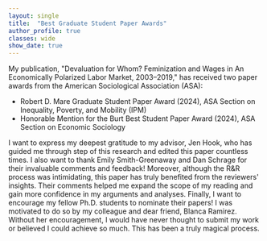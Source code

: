 ```yaml
---
layout: single
title:  "Best Graduate Student Paper Awards"
author_profile: true
classes: wide
show_date: true
---
```

<!-- <p class="page__meta"> <i class="fas fa-calendar-alt" aria-hidden="true"></i> {{ page.date | date: "%B %d, %Y" }}</p> -->
My publication, "Devaluation for Whom? Feminization and Wages in An Economically Polarized Labor Market, 2003–2019," has received two paper awards from the American Sociological Association (ASA): 
- Robert D. Mare Graduate Student Paper Award (2024), ASA Section on Inequality, Poverty, and Mobility (IPM)
- Honorable Mention for the Burt Best Student Paper Award (2024), ASA Section on Economic Sociology
<p>
I want to express my deepest gratitude to my advisor, Jen Hook, who has guided me through  step of this research and edited this paper countless times. I also want to thank Emily Smith-Greenaway and Dan Schrage for their invaluable comments and feedback! Moreover, although the R&R process was intimidating, this paper has truly benefited from the reviewers' insights. Their comments helped me expand the scope of my reading and gain more confidence in my arguments and analyses. 
Finally, I want to encourage my fellow Ph.D. students to nominate their papers! I was motivated to do so by my colleague and dear friend, Blanca Ramirez. Without her encouragement, I would have never thought to submit my work or believed I could achieve so much. This has been a truly magical process.
</p>

